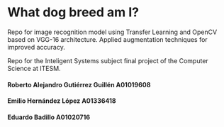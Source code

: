 # What dog breed am I? 


Repo for image recognition model using Transfer Learning and OpenCV based on VGG-16 architecture. Applied augmentation techniques for improved accuracy.

Repo for the Inteligent Systems subject final project of the Computer Science at ITESM.

#### Roberto Alejandro Gutiérrez Guillén A01019608
#### Emilio Hernández López A01336418
#### Eduardo Badillo A01020716



